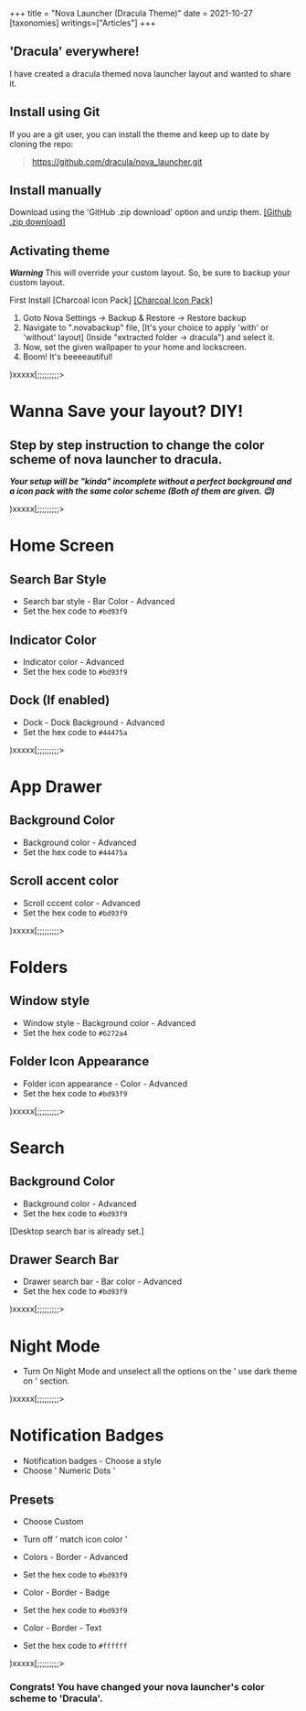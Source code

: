 +++
title = "Nova Launcher (Dracula Theme)"
date = 2021-10-27
[taxonomies]
writings=["Articles"]
+++

## 'Dracula' everywhere!
I have created a dracula themed nova launcher layout and wanted to share it.

## Install using Git

If you are a git user, you can install the theme and keep up to date by cloning the repo:

> https://github.com/dracula/nova_launcher.git 

## Install manually

Download using the 'GitHub .zip download' option and unzip them.
[[Github .zip download]](https://github.com/dracula/nova_launcher/archive/refs/heads/master.zip)

## Activating theme

 ***Warning*** This will override your custom layout. So, be sure to backup your custom layout.

First Install [Charcoal Icon Pack]
[[Charcoal Icon Pack]](https://play.google.com/store/apps/details?id=com.arandompackage.flatconsblack&hl=en_US&gl=US)

1. Goto Nova Settings -> Backup & Restore -> Restore backup  
2. Navigate to ".novabackup" file, [It's your choice to apply 'with' or 'without' layout]  (Inside "extracted folder -> dracula") and select it.
3. Now, set the given wallpaper to your home and lockscreen.
4. Boom! It's beeeeautiful!


)xxxxx[;;;;;;;;;>


# Wanna Save your layout? DIY!

## Step by step instruction to change the color scheme of nova launcher to dracula.

 ***Your setup will be "kinda" incomplete without a perfect background and a icon pack with the same color scheme (Both of them are given. 😉)*** 


)xxxxx[;;;;;;;;;>


# Home Screen

## Search Bar Style

* Search bar style - Bar Color - Advanced
* Set the hex code to `#bd93f9`

## Indicator Color

* Indicator color - Advanced
* Set the hex code to `#bd93f9`

## Dock (If enabled)

* Dock - Dock Background - Advanced
* Set the hex code to `#44475a`


)xxxxx[;;;;;;;;;>


# App Drawer

## Background Color

* Background color - Advanced 
* Set the hex code to `#44475a`

## Scroll accent color

* Scroll  cccent color - Advanced
* Set the hex code to `#bd93f9`


)xxxxx[;;;;;;;;;>


# Folders

## Window style

* Window style - Background color - Advanced
* Set the hex code to `#6272a4`

## Folder Icon Appearance

* Folder icon appearance - Color - Advanced
* Set the hex code to `#bd93f9`


)xxxxx[;;;;;;;;;>


# Search

## Background Color

* Background color - Advanced
* Set the hex code to `#bd93f9`

[Desktop search bar is already set.]

##  Drawer Search Bar

* Drawer search bar - Bar color - Advanced 
* Set the hex code to `#bd93f9`


)xxxxx[;;;;;;;;;>


# Night Mode 

* Turn On Night Mode and unselect all the options on the ' use dark theme on ' section.


)xxxxx[;;;;;;;;;>


# Notification Badges

* Notification badges - Choose a style
* Choose ' Numeric Dots '

## Presets

* Choose Custom
* Turn off ' match icon color '


* Colors - Border - Advanced
* Set the hex code to `#bd93f9`


* Color - Border - Badge
* Set the hex code to `#bd93f9`


* Color - Border - Text
* Set the hex code to `#ffffff`


)xxxxx[;;;;;;;;;>


### Congrats! You have changed your nova launcher's color scheme to 'Dracula'.

